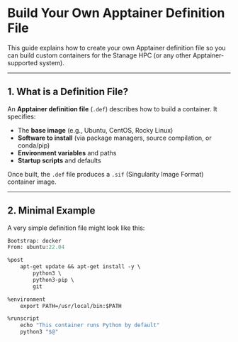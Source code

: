 # Build Your Own Apptainer Definition File

This guide explains how to create your own Apptainer definition file so you can build custom containers for the Stanage HPC (or any other Apptainer-supported system).

---

## 1. What is a Definition File?

An **Apptainer definition file** (`.def`) describes how to build a container. It specifies:
- The **base image** (e.g., Ubuntu, CentOS, Rocky Linux)
- **Software to install** (via package managers, source compilation, or conda/pip)
- **Environment variables** and paths
- **Startup scripts** and defaults

Once built, the `.def` file produces a `.sif` (Singularity Image Format) container image.

---

## 2. Minimal Example

A very simple definition file might look like this:

```def
Bootstrap: docker
From: ubuntu:22.04

%post
    apt-get update && apt-get install -y \
        python3 \
        python3-pip \
        git

%environment
    export PATH=/usr/local/bin:$PATH

%runscript
    echo "This container runs Python by default"
    python3 "$@"
